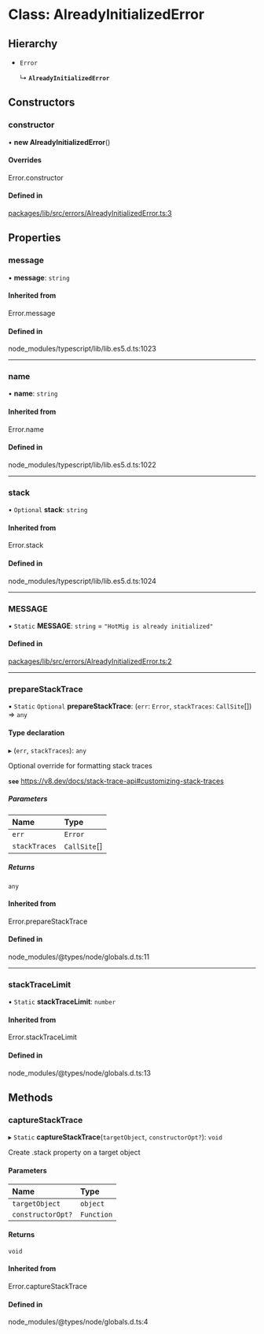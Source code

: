 # Class: AlreadyInitializedError

## Hierarchy

- `Error`

  ↳ **`AlreadyInitializedError`**

## Constructors

### constructor

• **new AlreadyInitializedError**()

#### Overrides

Error.constructor

#### Defined in

[packages/lib/src/errors/AlreadyInitializedError.ts:3](https://github.com/Knaackee/hotmig/blob/2536646/packages/lib/src/errors/AlreadyInitializedError.ts#L3)

## Properties

### message

• **message**: `string`

#### Inherited from

Error.message

#### Defined in

node_modules/typescript/lib/lib.es5.d.ts:1023

___

### name

• **name**: `string`

#### Inherited from

Error.name

#### Defined in

node_modules/typescript/lib/lib.es5.d.ts:1022

___

### stack

• `Optional` **stack**: `string`

#### Inherited from

Error.stack

#### Defined in

node_modules/typescript/lib/lib.es5.d.ts:1024

___

### MESSAGE

▪ `Static` **MESSAGE**: `string` = `"HotMig is already initialized"`

#### Defined in

[packages/lib/src/errors/AlreadyInitializedError.ts:2](https://github.com/Knaackee/hotmig/blob/2536646/packages/lib/src/errors/AlreadyInitializedError.ts#L2)

___

### prepareStackTrace

▪ `Static` `Optional` **prepareStackTrace**: (`err`: `Error`, `stackTraces`: `CallSite`[]) => `any`

#### Type declaration

▸ (`err`, `stackTraces`): `any`

Optional override for formatting stack traces

**`see`** https://v8.dev/docs/stack-trace-api#customizing-stack-traces

##### Parameters

| Name | Type |
| :------ | :------ |
| `err` | `Error` |
| `stackTraces` | `CallSite`[] |

##### Returns

`any`

#### Inherited from

Error.prepareStackTrace

#### Defined in

node_modules/@types/node/globals.d.ts:11

___

### stackTraceLimit

▪ `Static` **stackTraceLimit**: `number`

#### Inherited from

Error.stackTraceLimit

#### Defined in

node_modules/@types/node/globals.d.ts:13

## Methods

### captureStackTrace

▸ `Static` **captureStackTrace**(`targetObject`, `constructorOpt?`): `void`

Create .stack property on a target object

#### Parameters

| Name | Type |
| :------ | :------ |
| `targetObject` | `object` |
| `constructorOpt?` | `Function` |

#### Returns

`void`

#### Inherited from

Error.captureStackTrace

#### Defined in

node_modules/@types/node/globals.d.ts:4
